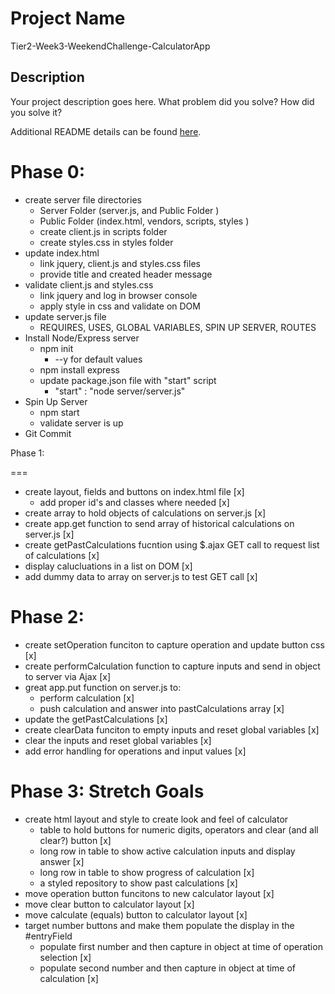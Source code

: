 # Project Name

Tier2-Week3-WeekendChallenge-CalculatorApp

## Description

Your project description goes here. What problem did you solve? How did you solve it?

Additional README details can be found [here](https://github.com/PrimeAcademy/readme-template/blob/master/README.md).


Phase 0:
===

 - create server file directories
     - Server Folder (server.js, and Public Folder )
     - Public Folder (index.html, vendors, scripts, styles )
     - create client.js in scripts folder
     - create styles.css in styles folder
 - update index.html
     - link jquery, client.js and styles.css files
     - provide title and created header message
 - validate client.js and styles.css
     - link jquery and log in browser console
     - apply style in css and validate on DOM
 - update server.js file
     - REQUIRES, USES, GLOBAL VARIABLES, SPIN UP SERVER, ROUTES
 - Install Node/Express server
     - npm init
        - --y for default values
     - npm install express
     - update package.json file with "start" script
         - "start" : "node server/server.js"
 - Spin Up Server
     - npm start
     - validate server is up
 - Git Commit


Phase 1:

===

 - create layout, fields and buttons on index.html file [x]
     - add proper id's and classes where needed [x]
 - create array to hold objects of calculations on server.js [x]
 - create app.get function to send array of historical calculations on server.js [x]
 - create getPastCalculations fucntion using $.ajax GET call to request list of calculations [x]
 - display calucluations in a list on DOM [x]
 - add dummy data to array on server.js to test GET call [x]

Phase 2:
===

- create setOperation funciton to capture operation and update button css [x]
- create performCalculation function to capture inputs and send in object to server via Ajax [x]
- great app.put function on server.js to:
    - perform calculation [x]
    - push calculation and answer into pastCalculations array [x]
- update the getPastCalculations [x]
- create clearData funciton to empty inputs and reset global variables [x]
- clear the inputs and reset global variables [x]
- add error handling for operations and input values [x]

Phase 3: Stretch Goals
===

- create html layout and style to create look and feel of calculator
    - table to hold buttons for numeric digits, operators and clear (and all clear?) button [x]
    - long row in table to show active calculation inputs and display answer [x]
    - long row in table to show progress of calculation [x]
    - a styled repository to show past calculations [x]
- move operation button funcitons to new calculator layout [x]
- move clear button to calculator layout [x]
- move calculate (equals) button to calculator layout [x]
- target number buttons and make them populate the display in the #entryField <td> 
    - populate first number and then capture in object at time of operation selection [x]
    - populate second number and then capture in object at time of calculation [x]







